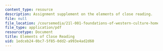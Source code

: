 ```yaml
---
content_type: resource
description: Assignment supplement on the elements of close reading.
file: null
file_location: /coursemedia/21l-001-foundations-of-western-culture-homer-to-dante-fall-2008/1edceb240bc75f850dd2a993e4ad2d60_elemntcloseread1.pdf
file_type: application/pdf
resourcetype: Document
title: Elements of Close Reading
uid: 1edceb24-0bc7-5f85-0dd2-a993e4ad2d60
---
```

